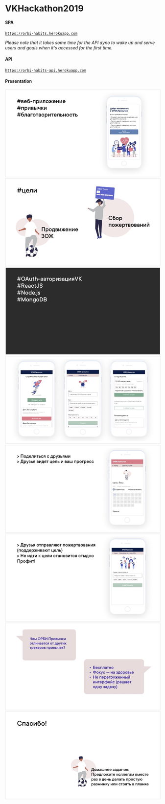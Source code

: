 # VKHackathon2019

#### SPA
[`https://orbi-habits.herokuapp.com`](https://orbi-habits.herokuapp.com)

*Please note that it takes some time for the API dyno to wake up and serve users and goals when it's accessed for the first time.*

#### API
[`https://orbi-habits-api.herokuapp.com`](https://orbi-habits-api.herokuapp.com)


#### Presentation
<kbd>
<img src="/presentation-images/grornlosos_110.001.jpeg" style="border: 2px solid rgba(0,0,0,0.05);" />
</kbd>
<kbd>
<img src="/presentation-images/grornlosos_110.002.jpeg" style="border: 2px solid rgba(0,0,0,0.05);" />
</kbd>
<kbd>
<img src="/presentation-images/grornlosos_110.003.jpeg" style="border: 2px solid rgba(0,0,0,0.05);" />
</kbd>
<kbd>
<img src="/presentation-images/grornlosos_110.004.jpeg" style="border: 2px solid rgba(0,0,0,0.05);" />
</kbd>
<kbd>
<img src="/presentation-images/grornlosos_110.005.jpeg" style="border: 2px solid rgba(0,0,0,0.05);" />
</kbd>
<kbd>
<img src="/presentation-images/grornlosos_110.006.jpeg" style="border: 2px solid rgba(0,0,0,0.05);" />
</kbd>
<kbd>
<img src="/presentation-images/grornlosos_110.007.jpeg" style="border: 2px solid rgba(0,0,0,0.05);" />
</kbd>
<kbd>
<img src="/presentation-images/grornlosos_110.008.jpeg" style="border: 2px solid rgba(0,0,0,0.05);" />
</kbd>